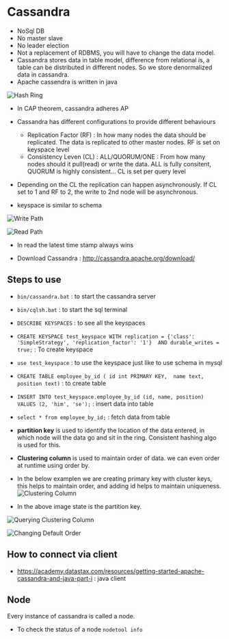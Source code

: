 # Cassandra

- NoSql DB
- No master slave
- No leader election
- Not a replacement of RDBMS, you will have to change the data model.
- Cassandra stores data in table model, difference from relational is, a table can be distributed in different nodes. So we store denormalized data in cassandra.
- Apache cassendra is written in java

![Hash Ring](https://github.com/himkak/my-notes/blob/master/DB/Cassandra_HashRing.PNG)

- In CAP theorem, cassandra adheres AP
- Cassandra has different configurations to provide different behaviours
	- Replication Factor (RF) : In how many nodes the data should be replicated. The data is replicated to other master nodes. RF is set on keyspace level
	- Consistency Leven (CL) : ALL/QUORUM/ONE : From how many nodes should it pull(read) or write the data. ALL is fully consitent, QUORUM is highly consistent...
		CL is set per query level
- Depending on the CL the replication can happen asynchronously. If CL set to 1 and RF to 2, the write to 2nd node will be asynchronous.

- keyspace is similar to schema

![Write Path](https://github.com/himkak/my-notes/blob/master/DB/Cassandra_WritePath.PNG)

![Read Path](https://github.com/himkak/my-notes/blob/master/DB/Cassandra_ReadPath.PNG)

- In read the latest time stamp always wins

- Download Cassandra : http://cassandra.apache.org/download/

## Steps to use 

- `bin/cassandra.bat` : to start the cassandra server
- `bin/cqlsh.bat` : to start the sql terminal
- `DESCRIBE KEYSPACES` : to see all the keyspaces
- `CREATE KEYSPACE test_keyspace WITH replication = {'class': 'SimpleStrategy', 'replication_factor': '1'}  AND durable_writes = true;` : To create keyspace
- `use test_keyspace` : to use the keyspace just like to use schema in mysql
- `CREATE TABLE employee_by_id ( id int PRIMARY KEY,  name text, position text)` : to create table
- `INSERT INTO test_keyspace.employee_by_id (id, name, position) VALUES (2, 'him', 'se');` : insert data into table
- `select * from employee_by_id;` : fetch data from table

- **partition key** is used to identify the location of the data entered, in which node will the data go and sit in the ring. Consistent hashing algo is used for this.

- **Clustering column** is used to maintain order of data. we can even order at runtime using order by.
- In the below examplen we are creating primary key with cluster keys, this helps to maintain order, and adding id helps to maintain uniqueness.
![Clustering Column](https://github.com/himkak/my-notes/blob/master/DB/Cassandra_ClusteringColumn.PNG)

- In the above image state is the partition key.

![Querying Clustering Column](https://github.com/himkak/my-notes/blob/master/DB/Cassandra_QueryingClusteringColumn.PNG)


![Changing Default Order](https://github.com/himkak/my-notes/blob/master/DB/Cassandra_ClusteringColumnChangingDefaultOrder.PNG)


## How to connect via client

- https://academy.datastax.com/resources/getting-started-apache-cassandra-and-java-part-i : java client


## Node
Every instance of cassandra is called a node.
- To check the status of a node `nodetool info`